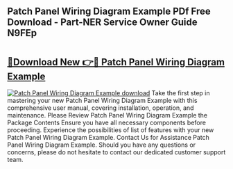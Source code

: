 ## Patch Panel Wiring Diagram Example PDf Free Download - Part-NER Service Owner Guide N9FEp

# <h2><a href="http://dfpc9b1.blite.top/?on=Patch+Panel+Wiring+Diagram+Example">🔗Download New 👉🔴 Patch Panel Wiring Diagram Example</a></h2>

[![Patch Panel Wiring Diagram Example download](https://i.imgur.com/lujVjoI.png)](http://dfpc9b1.blite.top/?on=Patch+Panel+Wiring+Diagram+Example)
Take the first step in mastering your new Patch Panel Wiring Diagram Example with this comprehensive user manual, covering installation, operation, and maintenance. Please Review Patch Panel Wiring Diagram Example the Package Contents Ensure you have all necessary components before proceeding. Experience the possibilities of list of features with your new Patch Panel Wiring Diagram Example. Contact Us for Assistance Patch Panel Wiring Diagram Example. Should you have any questions or concerns, please do not hesitate to contact our dedicated customer support team.
